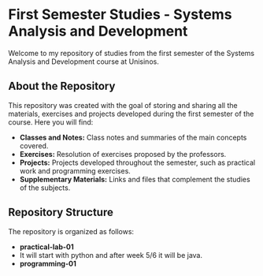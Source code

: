 # First Semester Studies - Systems Analysis and Development

Welcome to my repository of studies from the first semester of the Systems Analysis and Development course at Unisinos.

## About the Repository

This repository was created with the goal of storing and sharing all the materials, exercises and projects developed during the first semester of the course. Here you will find:

- **Classes and Notes:** Class notes and summaries of the main concepts covered.
- **Exercises:** Resolution of exercises proposed by the professors.
- **Projects:** Projects developed throughout the semester, such as practical work and programming exercises.
- **Supplementary Materials:** Links and files that complement the studies of the subjects.

## Repository Structure

The repository is organized as follows:

- **practical-lab-01**
- It will start with python and after week 5/6 it will be java.
- **programming-01**